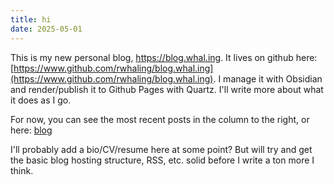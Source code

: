 ```yaml
---
title: hi
date: 2025-05-01
---
```


This is my new personal blog, https://blog.whal.ing.  It lives on github here: [https://www.github.com/rwhaling/blog.whal.ing](https://www.github.com/rwhaling/blog.whal.ing).  I manage it with Obsidian and render/publish it to Github Pages with Quartz.  I'll write more about what it does as I go.

For now, you can see the most recent posts in the column to the right, or here: [blog](blog)

I'll probably add a bio/CV/resume here at some point?  But will try and get the basic blog hosting structure, RSS, etc. solid before I write a ton more I think.